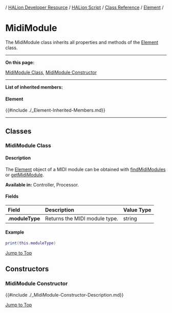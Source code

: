 / [HALion Developer Resource](../../HALion-Developer-Resource.md) / [HALion Script](./HALion-Script.md) / [Class Reference](./Class-Reference.md) / [Element](./Element.md) /

# MidiModule

The MidiModule class inherits all properties and methods of the [Element](./Element.md) class.

---

**On this page:**

[MidiModule Class](#midimodule-class), [MidiModule Constructor](#midimodule-constructor)

---

**List of inherited members:**

#### Element

{{#include ./_Element-Inherited-Members.md}}

---

## Classes

### MidiModule Class

#### Description

The [Element](./Element.md) object of a MIDI module can be obtained with [findMidiModules](./findMidiModules.md) or [getMidiModule](./getMidiModule.md).

**Available in:** Controller, Processor.

#### Fields

|Field|Description|Value Type|
|:-|:-|:-|
|**.moduleType**|Returns the MIDI module type.|string|

#### Example

```lua
print(this.moduleType)
```

[Jump to Top ](#midimodule)

## Constructors

### MidiModule Constructor

{{#include ./_MidiModule-Constructor-Description.md}}

[Jump to Top ](#midimodule)

